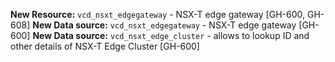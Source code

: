 **New Resource:** `vcd_nsxt_edgegateway` - NSX-T edge gateway [GH-600, GH-608]
**New Data source:** `vcd_nsxt_edgegateway` - NSX-T edge gateway [GH-600]
**New Data source:** `vcd_nsxt_edge_cluster` - allows to lookup ID and other details of NSX-T Edge Cluster [GH-600]
